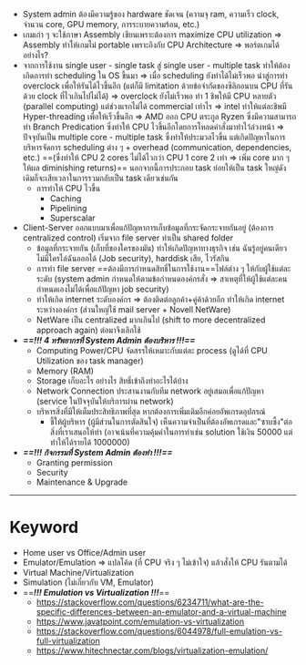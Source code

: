 - System admin ต้องมีความรู้ของ hardware ชัดเจน (ความจุ ram, ความเร็ว clock, จำนวน core, GPU memory, การระบายความร้อน, etc.)
- เกมเก่า ๆ จะใช้ภาษา Assembly เขียนเพราะต้องการ maximize CPU utilization  => Assembly ทำให้เกมไม่ portable เพราะอิงกับ CPU Architecture => พอร์ตเกมได้อย่างไร?
- จากการใช้งาน single user - single task สู่ single user - multiple task ทำให้ต้องเกิดการทำ scheduling ใน OS ขึ้นมา => เมื่อ scheduling ยังทำได้ไม่เร็วพอ นำสู่การทำ overclock เพื่อให้รันได้ไวขึ้นอีก (แต่ก็มี limitation ด้วยข้อจำกัดของซิลิกอนบน CPU ที่รันด้วย clock ที่ไวเกินไปไม่ได้) => overclock ยังไม่เร็วพอ ทำ 1 ชิพให้มี CPU หลายตัว (parallel computing) แต่ช่วงแรกไม่ได้ commercial เท่าไร => intel ทำให้แต่ละชิพมี Hyper-threading เพื่อให้เร็วขึ้นอีก => AMD ออก CPU ตระกูล Ryzen ซึ่งมีความสามารถทำ Branch Predication ซึ่งทำให้ CPU ไวขึ้นอีกโดยการโหลดคำสั่งมาทำไว้ล่วงหน้า => ปัจจุบันเป็น multiple core - multiple task ซึ่งทำให้ประมวลไวขึ้น แต่เกิดปัญหาในการบริหารจัดการ scheduling  ต่าง ๆ + overhead (communication, dependencies, etc.) ==(ซึ่งทำให้ CPU 2 cores ไม่ได้ไวกว่า CPU 1 core 2 เท่า => เพิ่ม core มาก ๆ ให้ผล diminishing returns)== นอกจากนี้การประกอบ task ย่อยให้เป็น task ใหญ่ดังเดิมก็จะเสียเวลาในการรวมกลับเป็น task เดียวเช่นกัน
	- การทำให้ CPU ไวขึ้น
		- Caching
		- Pipelining
		- Superscalar
- Client-Server ออกแบบมาเพื่อแก้ปัญหาการเก็บข้อมูลที่กระจัดกระจายกันอยู่ (ต้องการ centralized control) เริ่มจาก file server ทำเป็น shared folder
	- ข้อมูลที่กระจายกัน (เก็บที่ของใครของมัน) ทำให้เกิดปัญหาทางธุรกิจ เช่น ฉันรู้อยู่คนเดียว ไม่มีใครไล่ฉันออกได้ (Job security), harddisk เสีย, ไวรัสกิน
	- การทำ file server ==ต้องมีการกำหนดสิทธิ์ในการใช้งาน==ไฟล์ต่าง ๆ ให้กับผู้ใช้แต่ละระดับ (system admin กำหนดให้ตามข้อกำหนดองค์กรสั่ง => สาเหตุที่ให้ผู้ใช้แต่ละคนกำหนดเองไม่ได้เพื่อแก้ปัญหา job security)
	- ทำให้เกิด internet ระดับองค์กร => ต้องติดต่อลูกค้า+คู่ค้าด้วยอีก ทำให้เกิด internet ระหว่างองค์กร (ส่วนใหญ่ใช้ mail server + Novell NetWare)
	- NetWare เป็น centralized มากเกินไป (shift to more decentralized approach again) ต่อมาจึงเลิกใช้
- ***==!!! 4 ทรัพยากรที่ System Admin ต้องบริหาร !!!==***
	- Computing Power/CPU จัดสรรให้เหมาะกับแต่ละ process (ดูได้ที่ CPU Utilization ของ task manager)
	- Memory (RAM)
	- Storage เก็บอะไร อย่างไร สิทธิ์เข้าถึงทำอะไรได้บ้าง
	- Network Connection ประสานงานกับทีม network อยู่เสมอเพื่อแก้ปัญหา (service ในปัจจุบันให้บริการผ่าน network)
	- บริหารสิ่งที่มีให้เต็มประสิทธิภาพที่สุด หากต้องการเพิ่มเติมอีกค่อยอัพเกรดอุปกรณ์
		- ชี้ให้ผู้บริหาร (ผู้มีส่วนในการตัดสินใจ) เห็นความจำเป็นที่ต้องอัพเกรดและ"ซาบซึ้ง"ต่อสิ่งที่เราเสนอให้ทำ (อาจเน้นที่ความคุ้มค่าในการทำเช่น solution ใช้เงิน 50000 แต่ทำให้ได้รายได้ 1000000)
- ***==!!! กิจกรรมที่ System Admin ต้องทำ !!!==***
	- Granting permission
	- Security
	- Maintenance & Upgrade
---
# Keyword
- Home user vs Office/Admin user
- Emulator/Emulation => แปลโค้ด (ที่ CPU จริง ๆ ไม่เข้าใจ) แล้วสั่งให้ CPU รันตามได้
- Virtual Machine/Virtualization
- Simulation (ไม่เกี่ยวกับ VM, Emulator)
- ==***!!! Emulation vs Virtualization !!!***==
	- https://stackoverflow.com/questions/6234711/what-are-the-specific-differences-between-an-emulator-and-a-virtual-machine
	- https://www.javatpoint.com/emulation-vs-virtualization
	- https://stackoverflow.com/questions/6044978/full-emulation-vs-full-virtualization
	- https://www.hitechnectar.com/blogs/virtualization-emulation/

